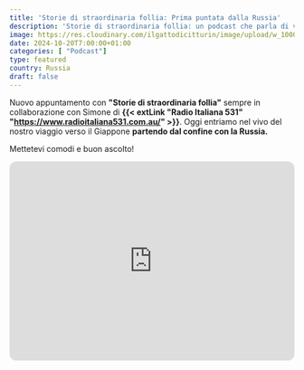 ```yaml
---
title: 'Storie di straordinaria follia: Prima puntata dalla Russia'
description: 'Storie di straordinaria follia: un podcast che parla di vita vera. Oggi vi portiamo alla scopera della Russia'
image: https://res.cloudinary.com/ilgattodicitturin/image/upload/w_1000/f_auto,q_auto:eco/v1716102319/Articoli/Blog/podcast-5_wwnrqb.png
date: 2024-10-20T7:00:00+01:00
categories: [ "Podcast"]
type: featured  
country: Russia
draft: false
---
```


Nuovo appuntamento con **"Storie di straordinaria follia"** sempre in collaborazione con Simone di **{{< extLink "Radio Italiana 531" "https://www.radioitaliana531.com.au/" >}}**. Oggi entriamo nel vivo del nostro viaggio verso il Giappone **partendo dal confine con la Russia.**

Mettetevi comodi e buon ascolto!


<iframe style="border-radius:12px" src="https://open.spotify.com/embed/episode/316ZmN0D8EJpPW5tbfc0pt?utm_source=generator&theme=0" width="100%" height="352" frameBorder="0" allowfullscreen="" allow="autoplay; clipboard-write; encrypted-media; fullscreen; picture-in-picture" loading="lazy"></iframe>
